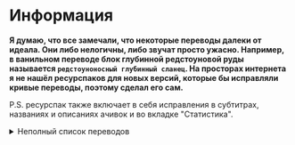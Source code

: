 # Информация

**Я думаю, что все замечали, что некоторые переводы далеки от идеала. Они либо нелогичны, либо звучат просто ужасно. Например, в ванильном переводе блок глубинной редстоуновой руды называется `редстоуноносный глубинный сланец`. На просторах интернета я не нашёл ресурспаков для новых версий, которые бы исправляли кривые переводы, поэтому сделал его сам.**

P.S. ресурспак также включает в себя исправления в субтитрах, названиях и описаниях ачивок и во вкладке "Статистика".

<details><summary>Неполный список переводов</summary>

+ Крестьянин -> Житель
+ Хранитель -> Надзиратель
+ Всполох -> Ифрит
+ Тихоня -> Эллей
+ "..."носный глубинный сланец -> Глубинная "..."ая руда
+ Визер -> Иссушитель
+ Незер-кварц -> Кварц
+ Керамика -> Терракота
+ Глазурованная керамика -> Керамика
+ Редстоуновый фонарь -> Лампа
+ Поножи -> Штаны
+ Светокаменная пыль -> Светопыль
+ Розовый куст -> Куст розы
+ Бросянка -> Каплелист
+ Грузовая вагонетка/лодка -> Вагонетка/Лодка с сундуком
+ Загрузочная вагонетка -> Вагонетка с воронкой
+ Зелье водного дыхания -> Зелье подводного дыхания
+ Зелье стремительности -> Зелье скорости
+ Натёчный камень -> Блок капельника
+ Рельсы с датчиком -> Нажимные рельсы
+ Редстоуновый повторитель -> Повторитель
+ Редстоуновый компаратор -> Компаратор
+ Большегрузная весовая пластина -> Железная весовая пластина
+ Весовая пластина -> Золотая весовая пластина

P.S. Полный список переводов вы можете посмотреть в ru_ru.json файле в ресурспаке.

</details>
